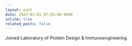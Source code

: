 ```yaml
---
layout: post
date: 2023-03-01 07:59:00-0400
inline: true
related_posts: false
---
```


Joined Laboratory of Protein Design & Immunoengineering
